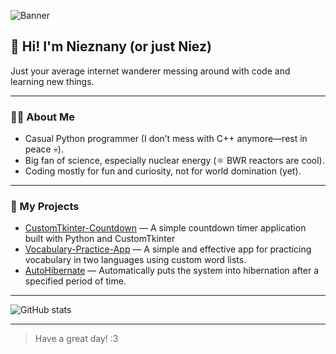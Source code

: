 ![Banner](https://capsule-render.vercel.app/api?type=waving&color=auto&height=200&section=header&text=Hey%20there!%20I'm%20Nieznany237%20👋&fontSize=40)

## 👋 Hi! I'm Nieznany (or just Niez)

Just your average internet wanderer messing around with code and learning new things.

---

### 🧑‍💻 About Me

- Casual Python programmer (I don’t mess with C++ anymore—rest in peace 💀).
- Big fan of science, especially nuclear energy (⚛️ BWR reactors are cool).
- Coding mostly for fun and curiosity, not for world domination (yet).

---

### 🔭 My Projects

- [CustomTkinter-Countdown](https://github.com/Nieznany237/CustomTkinter-Countdown) — A simple countdown timer application built with Python and CustomTkinter
- [Vocabulary-Practice-App](https://github.com/Nieznany237/Vocabulary-Practice-App) — A simple and effective app for practicing vocabulary in two languages using custom word lists.
- [AutoHibernate](https://github.com/Nieznany237/AutoHibernate) — Automatically puts the system into hibernation after a specified period of time.

---

![GitHub stats](https://github-readme-stats.vercel.app/api?username=Nieznany237&show_icons=true&theme=radical)

---

> Have a great day! :3
